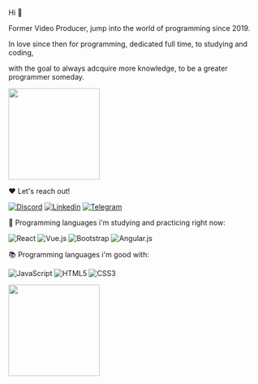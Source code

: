 Hi 🐾

Former Video Producer, jump into the world of programming since 2019.

In love since then for programming, dedicated full time, to studying and coding,

with the goal to always adcquire more knowledge, to be a greater programmer someday.





<div>  
  <img height="180em" src="https://github-readme-stats.vercel.app/api?username=shura-dv&show_icons=true&theme=cobalt"/>
</div>
  
 ❤️ Let's reach out!
  
  [![Discord](https://img.shields.io/badge/Discord-7289DA?style=for-the-badge&logo=discord&logoColor=white)](https://discord.gg/4hch7Hnefd)
  [![Linkedin](https://img.shields.io/badge/LinkedIn-0077B5?style=for-the-badge&logo=linkedin&logoColor=white)](https://www.linkedin.com/in/alyson-figueiredo-34461a232/)
  [![Telegram](https://img.shields.io/badge/Telegram-2CA5E0?style=for-the-badge&logo=telegram&logoColor=white)](https://t.me/Shuuradv)

  
  🔨 Programming languages i'm studying and practicing right now:
  
  ![React](https://img.shields.io/badge/react-%2320232a.svg?style=for-the-badge&logo=react&logoColor=%2361DAFB)
  ![Vue.js](https://img.shields.io/badge/vuejs-%2335495e.svg?style=for-the-badge&logo=vuedotjs&logoColor=%234FC08D)
  ![Bootstrap](https://img.shields.io/badge/bootstrap-%23563D7C.svg?style=for-the-badge&logo=bootstrap&logoColor=white)
  ![Angular.js](https://img.shields.io/badge/angular.js-%23E23237.svg?style=for-the-badge&logo=angularjs&logoColor=white)
  
  
 📚 Programming languages i'm good with:
 
 
  ![JavaScript](https://img.shields.io/badge/javascript-%23323330.svg?style=for-the-badge&logo=javascript&logoColor=%23F7DF1E)
  ![HTML5](https://img.shields.io/badge/html5-%23E34F26.svg?style=for-the-badge&logo=html5&logoColor=white)
  ![CSS3](https://img.shields.io/badge/css3-%231572B6.svg?style=for-the-badge&logo=css3&logoColor=white)
  
  
  <div><img height="180em" src="https://github-readme-stats.vercel.app/api/top-langs/?username=shura-dv&layout=compact&theme=cobalt"/></div>
